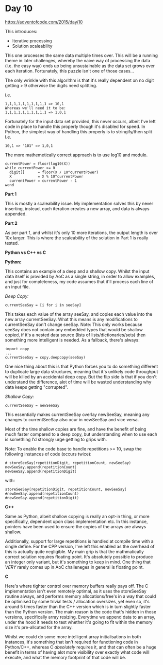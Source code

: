 # Day 10

https://adventofcode.com/2015/day/10

This introduces:
- Iterative processing
- Solution scaleability

This one processes the same data multiple times over.  This will be a running theme in later challenges, whereby the naive way of processing the data (i.e. the easy way) ends up being unsustainable as the data set grows over each iteration.  Fortunately, this puzzle isn't one of those cases...

The only wrinkle with this algorithm is that it's really dependent on no digit getting > 9 otherwise the digits need splitting.

i.e.

    1,1,1,1,1,1,1,1,1,1 => 10,1
    Whereas we'll need it to be:
    1,1,1,1,1,1,1,1,1,1 => 1,0,1

Fortunately for the input data set provided, this never occurs, albeit I've left code in place to handle this properly though it's disabled for speed.  In Python, the simplest way of handling this properly is to stringify/then split
i.e.

    10,1 => "101" => 1,0,1
    
The more mathemetically correct approach is to use log10 and modulo.

    currentPower = floor(log10(X))
    while currentPower >= 0
      digit[]      = floor(X / 10^currentPower)
      X            = X % 10^currentPower
      currentPower = currentPower - 1
    wend

**Part 1**

This is mostly a scaleability issue.  My implementation solves this by never inserting, instead, each iteration creates a new array, and data is always appended.

**Part 2**

As per part 1, and whilst it's only 10 more iterations, the output length is over 10x larger.  This is where the scaleability of the solution in Part 1 is really tested.

**Python vs C++ vs C**

**Python:**

This contains an example of a deep and a shallow copy.  Whilst the input data itself is provided by AoC as a single string, in order to allow examples, and just for completeness, my code assumes that it'll process each line of an input file.

*Deep Copy:*

    currentSeeSay = [i for i in seeSay]

This takes each value of the array seeSay, and copies each value into the new array currentSeeSay.  What this means is any modifications to currentSeeSay don't change seeSay.
Note: This only works because seeSay does not contain any embedded types that would be shallow copied, if it's a nested data source (lists of lists/dictionaries/sets) then something more intelligent is needed.  As a fallback, there's always:

    import copy
    ...
    currentSeeSay = copy.deepcopy(seeSay)

One nice thing about this is that Python forces you to do something different to duplicate large data structures, meaning that it's unlikely code throughput will be killed by an accidental deep copy.  But the flip side is that if you don't understand the difference, alot of time will be wasted understanding why data keeps getting "corrupted".

*Shallow Copy:*

    currentSeeSay = newSeeSay

This essentially makes currentSeeSay overlay newSeeSay, meaning any changes to currentSeeSay also ocur in newSeeSay and vice versa.

Most of the time shallow copies are fine, and have the benefit of being much faster compared to a deep copy, but understanding when to use each is something I'd strongly urge getting to grips with.

Note: To enable the code base to handle repetitions >= 10, swap the following instances of code (occurs twice):

    # storeSeeSay(repetitionDigit, repetitionCount, newSeeSay)
    newSeeSay.append(repetitionCount)
    newSeeSay.append(repetitionDigit)

with:

    storeSeeSay(repetitionDigit, repetitionCount, newSeeSay)
    #newSeeSay.append(repetitionCount)
    #newSeeSay.append(repetitionDigit)

**C++**

Same as Python, albeit shallow copying is really an opt-in thing, or more specifically, dependent upon class implementation etc.  In this instance, pointers have been used to ensure the copies of the arrays are always shallow.

Additionally, support for large repetitions is handled at compile time with a single define.  For the CPP version, I've left this enabled as the overhead of this is actually quite negligible.  My main grip is that the mathmatically correct solution requires floating point.  It's absolutely possible to produce an integer only variant, but it's something to keep in mind.  One thing that *VERY* rarely comes up in AoC challeneges in general is floating point.

**C**

Here's where tighter control over memory buffers really pays off.  The C implementation isn't even remotely optimal, as it uses the storeSeeSay routine always, and performs memory allocations/free's in a way that could be optimised by some trivial tests / allocation oversizes, yet even so, it's around 5 times faster than the C++ version which is in turn slightly faster than the Python version.  The main reason is the code that's hidden in those versions, specifically array resizing.  Everytime we append data to an array, under the hood it needs to test whether it's going to fit within the memory size it's pre-allcated for the array.

Whilst we could do some more intelligent array initialisations in both instances, it's something that isn't required for functioning code in Python/C++, whereas C *absolutely* requires it, and that can often be a huge benefit in terms of having alot more visibility over exactly what code will execute, and what the memory footprint of that code will be.
